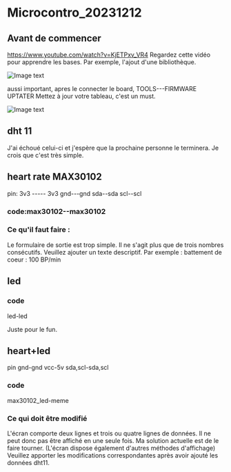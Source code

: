 # Microcontro_20231212
## Avant de commencer 
https://www.youtube.com/watch?v=KjETPxv_VR4
Regardez cette vidéo pour apprendre les bases. Par exemple, l'ajout d'une bibliothèque.

![Image text](https://github.com/romainbbb/Microconti/blob/main/image/1.png)

aussi important, apres le connecter le board, TOOLS---FIRMWARE UPTATER
Mettez à jour votre tableau, c'est un must.

![Image text](https://github.com/romainbbb/Microconti/blob/main/image/2.png)


## dht 11
J'ai échoué celui-ci et j'espère que la prochaine personne le terminera. Je crois que c'est très simple.

## heart rate  MAX30102
pin:
3v3 -----    3v3
gnd---gnd
sda--sda
scl--scl

### code:max30102--max30102

### Ce qu'il faut faire : 
Le formulaire de sortie est trop simple.
Il ne s'agit plus que de trois nombres consécutifs. Veuillez ajouter un texte descriptif. Par exemple : battement de coeur : 100 BP/min

## led

### code
led-led

Juste pour le fun.

## heart+led
pin 
gnd-gnd
vcc-5v
sda,scl-sda,scl

### code
max30102_led-meme

### Ce qui doit être modifié
L'écran comporte deux lignes et trois ou quatre lignes de données. Il ne peut donc pas être affiché en une seule fois. Ma solution actuelle est de le faire tourner. (L'écran dispose également d'autres méthodes d'affichage)
Veuillez apporter les modifications correspondantes après avoir ajouté les données dht11.




